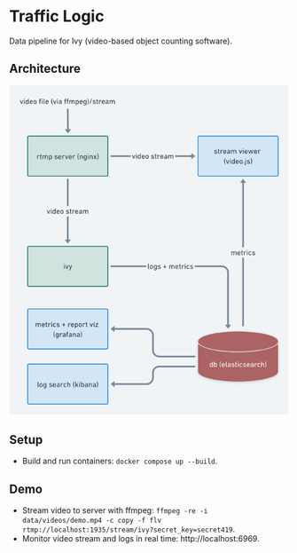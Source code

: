 # Traffic Logic
Data pipeline for Ivy (video-based object counting software).

## Architecture
![](traffic_logic_architecture.png)

## Setup
- Build and run containers: `docker compose up --build`.

## Demo
- Stream video to server with ffmpeg: `ffmpeg -re -i data/videos/demo.mp4 -c copy -f flv rtmp://localhost:1935/stream/ivy?secret_key=secret419`.
- Monitor video stream and logs in real time: http://localhost:6969.
